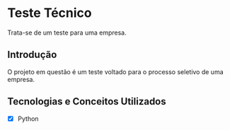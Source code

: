 # Teste Técnico
Trata-se de um teste para uma empresa.

## Introdução
O projeto em questão é um teste voltado para o processo seletivo de uma empresa.

## Tecnologias e Conceitos Utilizados

- [x] Python
